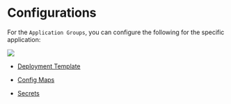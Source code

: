 # Configurations

For the `Application Groups`, you can configure the following for the specific application:

![](https://devtron-public-asset.s3.us-east-2.amazonaws.com/images/application-groups/configurations-app-groups.jpg)

* [Deployment Template](deployment-template.md)

* [Config Maps](config-maps.md)

* [Secrets](secrets.md)


